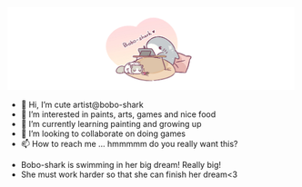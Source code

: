 ![image](https://github.com/bobo-shark/bobo-shark/blob/main/sharkworking.jpg)

- 👋 Hi, I’m cute artist@bobo-shark
- 👀 I’m interested in paints, arts, games and nice food
- 🌱 I’m currently learning painting and growing up
- 💞️ I’m looking to collaborate on doing games
- 📫 How to reach me ... hmmmmm do you really want this?

<!---
bobo-shark/bobo-shark is a ✨ special ✨ repository because its `README.md` (this file) appears on your GitHub profile.
You can click the Preview link to take a look at your changes.
--->

- Bobo-shark is swimming in her big dream! Really big!
- She must work harder so that she can finish her dream<3
